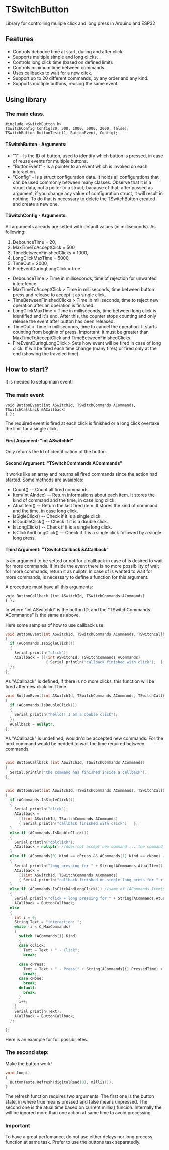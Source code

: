 # TSwitchButton
Library for controlling muliple click and long press in Arduino and ESP32


## Features
- Controls debouce time at start, during and after click.
- Supports multiple simple and long clicks.
- Controls long click time (based on defined limit).
- Controls minimum time between commands.
- Uses callbacks to wait for a new click.
- Support up to 20 different commands, by any order and any kind.
- Supports multiple buttons, reusing the same event.


## Using library

### The main class.

```
#include <SwitchButton.h>
TSwitchConfig Config(20, 500, 1000, 5000, 2000, false);
TSwitchButton ButtonTeste(1, ButtonEvent, Config);
```

#### TSwitchButton - Arguments:
  - "1" - Is the ID of button, used to identify which button is pressed, in case of reuse events for multiple buttons.
  - "ButtonEvent" - Is a pointer to an event which is invoked on each interaction.
  - "Config" - Is a struct configuration data. It holds all configurations that can be used commonly between many classes. Observe that it is a struct data, not a poiter to a struct, bacause of that, after passed as argument, if you change any value of configuration struct, it will result in nothing. To do that is necessary to delete the TSwitchButton created and create a new one.

#### TSwitchConfig - Arguments:

All arguments already are setted with default values (in milliseconds). As following: 
  1. DebounceTime = 20,
  2. MaxTimeToAcceptClick = 500,
  3. TimeBetweenFinishedClicks = 1000,
  4. LongClickMaxTime = 5000,
  5. TimeOut = 2000,
  6. FireEventDuringLongClick = true.
    
  - DebounceTime > Time in milliseconds, time of rejection for unwanted interefence.
  - MaxTimeToAcceptClick > Time in milliseconds, time between button press and release to accept it as single click.
  - TimeBetweenFinishedClicks > Time in milliseconds, time to reject new operation after an operation is finished.
  - LongClickMaxTime > Time in milliseconds, time between long click is identified and it's end. After this, the counter stops counting and only release the event after button has been released.
  - TimeOut > Time in milliseconds, time to cancel the operation. It starts counting from beginin of press. Important: it must be greater than MaxTimeToAcceptClick and TimeBetweenFinishedClicks.
  - FireEventDuringLongClick > Sets how event will be fired in case of long click. If will be fired each time change (many fires) or fired only at the end (showing the traveled time).


## How to start?
It is needed to setup main event! 


### The main event

```
void ButtonEvent(int ASwitchId, TSwitchCommands ACommands, TSwitchCallback &ACallback)
{ };
```
The required event is fired at each click is finished or a long click overtake the limit for a single click.

#### First Argument: "int ASwitchId" 
Only returns the Id of identification of the button.


#### Second Argument: "TSwitchCommands ACommands"
It works like an array and returns all fired commands since the action had started.
Some methods are avaiables:
  
  - Count() -- Count all fired commands.
  - Item(int AIndex) -- Return informations about each item. It stores the kind of command and the time, in case long click.
  - AtualItem() -- Return the last fired item. It stores the kind of command and the time, in case long click.
  - IsSigleClick() -- Check if it is a single click.
  - IsDoubleClick() -- Check if it is a double click.
  - IsLongClick() -- Check if it is a single long click.
  - IsClickAndLongClick() -- Check if it is a single click followed by a single long press.


#### Third Argument: "TSwitchCallback &ACallback"
Is an argument to be setted or not for a callback in case of is desired to wait for more commands.
If inside the event there is no more possibility of wait for more commands, return it as nullptr.
In case of is wanted to wait for more commands, is necessary to define a function for this argument.

A procedure must have all this arguments:
```
void ButtonCallback (int ASwitchId, TSwitchCommands ACommands)
{ };
```
In where "int ASwitchId" is the button ID, and the "TSwitchCommands ACommands" is the same as above.

Here some samples of how to use callback use:

```C++
void ButtonEvent(int ASwitchId, TSwitchCommands ACommands, TSwitchCallback &ACallback)
{  
  if (ACommands.IsSigleClick()) 
  { 
    Serial.println("click"); 
    ACallback = [](int ASwitchId, TSwitchCommands ACommands)
                  { Serial.println("callback finished with click");  };
  };
};
```
As "ACallback" is defined, if there is no more clicks, this function will be fired after new click limit time.

```C++
void ButtonEvent(int ASwitchId, TSwitchCommands ACommands, TSwitchCallback &ACallback)
{  
  if (ACommands.IsDoubleClick()) 
  { 
    Serial.println("hello!! I am a double click"); 
  };
  ACallback = nullptr;
};
```
As "ACallback" is undefined, wouldn'd be accepted new commands. For the next command would be nedded to wait the time required between commands.


```C++

void ButtonCallback (int ASwitchId, TSwitchCommands ACommands)
{
  Serial.println("the command has finished inside a callback");
};


void ButtonEvent(int ASwitchId, TSwitchCommands ACommands, TSwitchCallback &ACallback)
{  
  if (ACommands.IsSigleClick()) 
  { 
    Serial.println("click"); 
    ACallback =
      [](int ASwitchId, TSwitchCommands ACommands)
      { Serial.println("callback finished with click");  };
  }
  else if (ACommands.IsDoubleClick())
  { 
    Serial.println("dblclick"); 
    ACallback = nullptr; //does not accept new command ... the command already is executed and does not support another stage
  }
  else if (ACommands[0].Kind == cPress && ACommands[1].Kind == cNone) // a single long click
  { 
    Serial.println("long pressing for " + String(ACommands.AtualItem().PressedTime)); 
    ACallback =
      [](int ASwitchId, TSwitchCommands ACommands)
      { Serial.println("callback finished on single long press for " + String(ACommands.AtualItem().PressedTime)); };
  }
  else if (ACommands.IsClickAndLongClick()) //same of (ACommands.Item(0) == cClick && ACommands.Item(1) == cPress && ACommands.Item(3) == cNone)
  { 
    Serial.println("click + long pressing for " + String(ACommands.AtualItem().PressedTime)); 
    ACallback = ButtonCallback;
  else
  { 
    int i = 0;
    String Text = "interaction: ";
    while (i < C_MaxCommands)
    {  
      switch (ACommands[i].Kind)
      {
      case cClick:
        Text = Text + " - Click";
        break;
      
      case cPress:
        Text = Text + " - Press(" + String(ACommands[i].PressedTime) + "%)";
        break;
      case cNone: 
        break;
      default:
        break;
      }    
      i++;
    }    
    Serial.println(Text); 
    ACallback = ButtonCallback;
  };

};
```
Here is an example for full possibilietes.



### The second step:
Make the button work!

```C++
void loop()
{
  ButtonTeste.Refresh(digitalRead(8), millis());  
}
```
The refresh function requires two arguments. The first one is the button state, in where true means pressed and false means unpressed. The second one is the atual time based on current millis() funcion. Internally the will be ignored more than one action at same time to avoid processing.

### Important
To have a great perfomance, do not use either delays nor long process function at same task. Prefer to use the buttons task separatedly.


